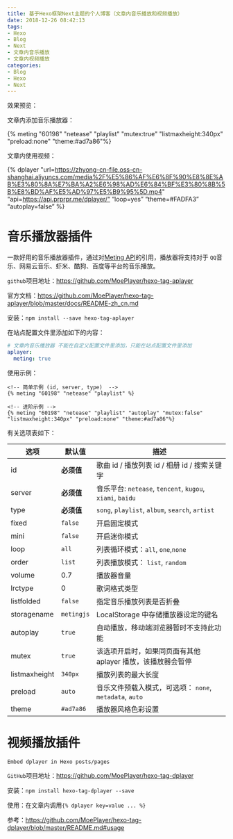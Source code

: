 ```yaml
---
title: 基于Hexo框架Next主题的个人博客（文章内音乐播放和视频播放）
date: 2018-12-26 08:42:13
tags:
- Hexo
- Blog
- Next
- 文章内音乐播放
- 文章内视频播放
categories:
- Blog
- Hexo
- Next
---
```


效果预览：

文章内添加音乐播放器：

<!-- 文章内添加音乐播放器进阶示例 -->
{% meting "60198" "netease" "playlist" "mutex:true" "listmaxheight:340px" "preload:none" "theme:#ad7a86"%}



文章内使用视频：

<!-- 视频使用示例 -->
{% dplayer "url=https://zhyong-cn-file.oss-cn-shanghai.aliyuncs.com/media%2F%E5%86%AF%E6%8F%90%E8%8E%AB%E3%80%8A%E7%BA%A2%E6%98%AD%E6%84%BF%E3%80%8B%5B%E8%BD%AF%E5%AD%97%E5%B9%95%5D.mp4" “api=https://api.prprpr.me/dplayer/“ “loop=yes” “theme=#FADFA3” “autoplay=false” %}

# 音乐播放器插件

一款好用的音乐播放器插件，通过对[Meting API](https://github.com/metowolf/Meting)的引用，播放器将支持对于 `QQ`音乐、网易云音乐、虾米、酷狗、百度等平台的音乐播放。

`github`项目地址：https://github.com/MoePlayer/hexo-tag-aplayer

官方文档：https://github.com/MoePlayer/hexo-tag-aplayer/blob/master/docs/README-zh_cn.md

安装：`npm install --save hexo-tag-aplayer`

在站点配置文件里添加如下的内容：

```yaml
# 文章内音乐播放器 不能在自定义配置文件里添加，只能在站点配置文件里添加
aplayer:
  meting: true
```

使用示例：

```
<!-- 简单示例 (id, server, type)  -->
{% meting "60198" "netease" "playlist" %}

<!-- 进阶示例 -->
{% meting "60198" "netease" "playlist" "autoplay" "mutex:false" "listmaxheight:340px" "preload:none" "theme:#ad7a86"%}
```

有关选项表如下：

| 选项          | 默认值     | 描述                                                        |
| ------------- | ---------- | ----------------------------------------------------------- |
| id            | **必须值** | 歌曲 id / 播放列表 id / 相册 id / 搜索关键字                |
| server        | **必须值** | 音乐平台: `netease`, `tencent`, `kugou`, `xiami`, `baidu`   |
| type          | **必须值** | `song`, `playlist`, `album`, `search`, `artist`             |
| fixed         | `false`    | 开启固定模式                                                |
| mini          | `false`    | 开启迷你模式                                                |
| loop          | `all`      | 列表循环模式：`all`, `one`,`none`                           |
| order         | `list`     | 列表播放模式： `list`, `random`                             |
| volume        | 0.7        | 播放器音量                                                  |
| lrctype       | 0          | 歌词格式类型                                                |
| listfolded    | `false`    | 指定音乐播放列表是否折叠                                    |
| storagename   | `metingjs` | LocalStorage 中存储播放器设定的键名                         |
| autoplay      | `true`     | 自动播放，移动端浏览器暂时不支持此功能                      |
| mutex         | `true`     | 该选项开启时，如果同页面有其他 aplayer 播放，该播放器会暂停 |
| listmaxheight | `340px`    | 播放列表的最大长度                                          |
| preload       | `auto`     | 音乐文件预载入模式，可选项： `none`, `metadata`, `auto`     |
| theme         | `#ad7a86`  | 播放器风格色彩设置                                          |

# 视频播放插件

`Embed dplayer in Hexo posts/pages`

`GitHub`项目地址：<https://github.com/MoePlayer/hexo-tag-dplayer>

安装：`npm install hexo-tag-dplayer --save`

使用：在文章内调用`{% dplayer key=value ... %}`

参考：https://github.com/MoePlayer/hexo-tag-dplayer/blob/master/README.md#usage

